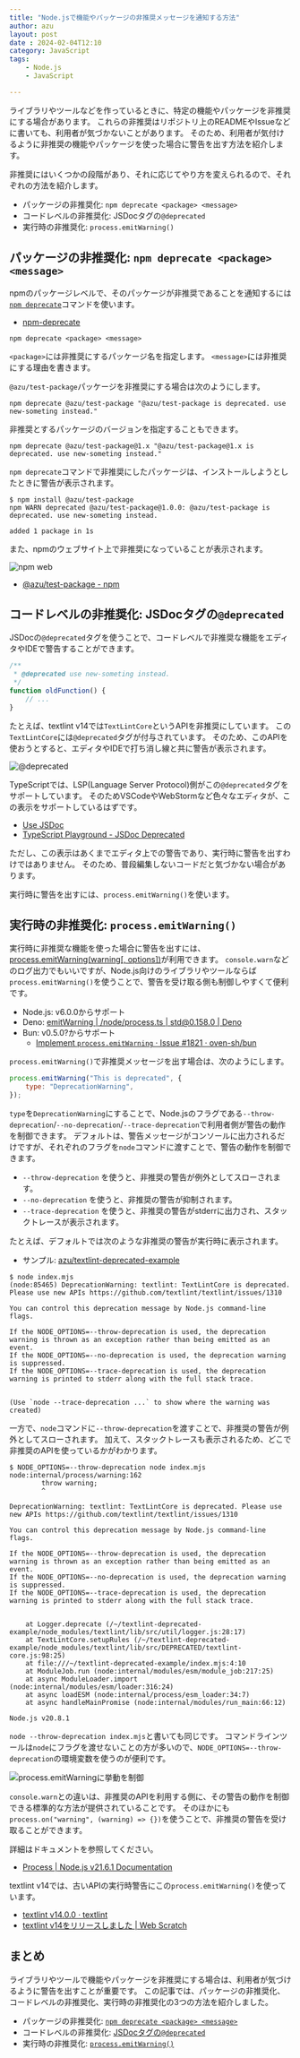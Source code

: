 ```yaml
---
title: "Node.jsで機能やパッケージの非推奨メッセージを通知する方法"
author: azu
layout: post
date : 2024-02-04T12:10
category: JavaScript
tags:
    - Node.js
    - JavaScript

---
```


ライブラリやツールなどを作っているときに、特定の機能やパッケージを非推奨にする場合があります。
これらの非推奨はリポジトリ上のREADMEやIssueなどに書いても、利用者が気づかないことがあります。
そのため、利用者が気付けるように非推奨の機能やパッケージを使った場合に警告を出す方法を紹介します。

非推奨にはいくつかの段階があり、それに応じてやり方を変えられるので、それぞれの方法を紹介します。

- パッケージの非推奨化: `npm deprecate <package> <message>`
- コードレベルの非推奨化: JSDocタグの`@deprecated` 
- 実行時の非推奨化: `process.emitWarning()`

## パッケージの非推奨化: `npm deprecate <package> <message>`

npmのパッケージレベルで、そのパッケージが非推奨であることを通知するには[`npm deprecate`](https://docs.npmjs.com/cli/v8/commands/npm-deprecate)コマンドを使います。

- [npm-deprecate](https://docs.npmjs.com/cli/v8/commands/npm-deprecate)

```shell
npm deprecate <package> <message>
```

`<package>`には非推奨にするパッケージ名を指定します。
`<message>`には非推奨にする理由を書きます。

`@azu/test-package`パッケージを非推奨にする場合は次のようにします。

```shell
npm deprecate @azu/test-package "@azu/test-package is deprecated. use new-someting instead." 
```

非推奨とするパッケージのバージョンを指定することもできます。

```shell
npm deprecate @azu/test-package@1.x "@azu/test-package@1.x is deprecated. use new-someting instead." 
```

`npm deprecate`コマンドで非推奨にしたパッケージは、インストールしようとしたときに警告が表示されます。

```shell
$ npm install @azu/test-package
npm WARN deprecated @azu/test-package@1.0.0: @azu/test-package is deprecated. use new-someting instead.

added 1 package in 1s
```

また、npmのウェブサイト上で非推奨になっていることが表示されます。

![npm web](https://efcl.info/wp-content/uploads/2024/02/04-1707021499.png)

- [@azu/test-package - npm](https://www.npmjs.com/package/@azu/test-package)

## コードレベルの非推奨化: JSDocタグの`@deprecated`

JSDocの`@deprecated`タグを使うことで、コードレベルで非推奨な機能をエディタやIDEで警告することができます。

```js
/**
 * @deprecated use new-someting instead.
 */
function oldFunction() {
    // ...
}
```

たとえば、textlint v14では`TextLintCore`というAPIを非推奨にしています。
この`TextLintCore`には`@deprecated`タグが付与されています。
そのため、このAPIを使おうとすると、エディタやIDEで打ち消し線と共に警告が表示されます。

![@deprecated](https://efcl.info/wp-content/uploads/2024/02/04-1707021698.png)

TypeScriptでは、LSP(Language Server Protocol)側がこの`@deprecated`タグをサポートしています。
そのためVSCodeやWebStormなど色々なエディタが、この表示をサポートしているはずです。

- [Use JSDoc](https://jsdoc.app/tags-deprecated)
- [TypeScript Playground - JSDoc Deprecated](https://www.typescriptlang.org/play?#code/PTAEBYDoAZHMGR7BkIAMApAygEQPYGNB2DIfoZAGhlkCEGQaIYABAEwFMAHAJxuwEMAXGqwGQZBo9UHaGQJ0MgMYZABwyBrBgBQIUIF-4wAVKgVQZAMQyA-BkDqDIH0GQEAMgKblAf86AKdTRZsgJIZA-vKAKVzWAzBkAiDGUAWDIGUGQLEMpJYAcGKWECWDM9hAIIZqeiZWDioLS1hAWQYVQE0GLQkJAEsAOw4GADMWbBpQAEFsbEwAVwyASTSszFAAbwlQUDSWAFsaAC5QAGc2BnSAcwBuRtABmjTaBi7e-rTh5KbgACpl0BDGZnZOUEBjuUB4hkAohjFxyZoGQFWGQGKGQB+GQGuGQEmGKNtAeQZAAwYFO1Bl4FHumgAHl0AEStFgAGxowNAAB9QMCsjQwZDgSMAL7JWjYcEsJigEppXqgUr-BhVGpdIolcpscmYEYk850yD-AEjHygAAqAE86DRUNh+nQ2EhAHrpgArjQAWmrhAOsMgFuGQCLDEIrmJAEUMgHqGQDdDAJNI4YogOYAzxUAYC6mQBG1oBAhjIzkc8BIhxUgG0GQDJDFxEIAzaMAUiqmQBfimoEklpAA3bolWiAKwZfLhABUMgHGGK74DyedIccHglL-Qk0QAhDKrAGUMgAmGQCXDIAShkAzwwG6SAZoYbg9AKGKsEQtE24U4RFwgFGDQCMGqZABYRgC5Pf2JCRAA)

ただし、この表示はあくまでエディタ上での警告であり、実行時に警告を出すわけではありません。
そのため、普段編集しないコードだと気づかない場合があります。

実行時に警告を出すには、`process.emitWarning()`を使います。

## 実行時の非推奨化: `process.emitWarning()`

実行時に非推奨な機能を使った場合に警告を出すには、[process.emitWarning(warning[, options])](https://nodejs.org/api/process.html#processemitwarningwarning-options)が利用できます。
`console.warn`などのログ出力でもいいですが、Node.js向けのライブラリやツールならば`process.emitWarning()`を使うことで、警告を受け取る側も制御しやすくて便利です。

- Node.js: v6.0.0からサポート
- Deno: [emitWarning | /node/process.ts | std@0.158.0 | Deno](https://deno.land/std@0.158.0/node/process.ts?doc=&s=emitWarning)
- Bun: v0.5.0?からサポート
    - [Implement `process.emitWarning` · Issue #1821 · oven-sh/bun](https://github.com/oven-sh/bun/issues/1821)

`process.emitWarning()`で非推奨メッセージを出す場合は、次のようにします。

```js
process.emitWarning("This is deprecated", {
    type: "DeprecationWarning",
});
```

`type`を`DeprecationWarning`にすることで、Node.jsのフラグである`--throw-deprecation`/`--no-deprecation`/`--trace-deprecation`で利用者側が警告の動作を制御できます。
デフォルトは、警告メッセージがコンソールに出力されるだけですが、それぞれのフラグを`node`コマンドに渡すことで、警告の動作を制御できます。

- `--throw-deprecation` を使うと、非推奨の警告が例外としてスローされます。
- `--no-deprecation` を使うと、非推奨の警告が抑制されます。
- `--trace-deprecation` を使うと、非推奨の警告がstderrに出力され、スタックトレースが表示されます。

たとえば、デフォルトでは次のような非推奨の警告が実行時に表示されます。

- サンプル: [azu/textlint-deprecated-example](https://github.com/azu/textlint-deprecated-example)

```shell
$ node index.mjs
(node:85465) DeprecationWarning: textlint: TextLintCore is deprecated. Please use new APIs https://github.com/textlint/textlint/issues/1310

You can control this deprecation message by Node.js command-line flags.

If the NODE_OPTIONS=--throw-deprecation is used, the deprecation warning is thrown as an exception rather than being emitted as an event.
If the NODE_OPTIONS=--no-deprecation is used, the deprecation warning is suppressed.
If the NODE_OPTIONS=--trace-deprecation is used, the deprecation warning is printed to stderr along with the full stack trace.


(Use `node --trace-deprecation ...` to show where the warning was created)
```

一方で、`node`コマンドに`--throw-deprecation`を渡すことで、非推奨の警告が例外としてスローされます。
加えて、スタックトレースも表示されるため、どこで非推奨のAPIを使っているかがわかります。


```shell
$ NODE_OPTIONS=--throw-deprecation node index.mjs
node:internal/process/warning:162
        throw warning;
        ^

DeprecationWarning: textlint: TextLintCore is deprecated. Please use new APIs https://github.com/textlint/textlint/issues/1310

You can control this deprecation message by Node.js command-line flags.

If the NODE_OPTIONS=--throw-deprecation is used, the deprecation warning is thrown as an exception rather than being emitted as an event.
If the NODE_OPTIONS=--no-deprecation is used, the deprecation warning is suppressed.
If the NODE_OPTIONS=--trace-deprecation is used, the deprecation warning is printed to stderr along with the full stack trace.


    at Logger.deprecate (/~/textlint-deprecated-example/node_modules/textlint/lib/src/util/logger.js:28:17)
    at TextLintCore.setupRules (/~/textlint-deprecated-example/node_modules/textlint/lib/src/DEPRECATED/textlint-core.js:98:25)
    at file:///~/textlint-deprecated-example/index.mjs:4:10
    at ModuleJob.run (node:internal/modules/esm/module_job:217:25)
    at async ModuleLoader.import (node:internal/modules/esm/loader:316:24)
    at async loadESM (node:internal/process/esm_loader:34:7)
    at async handleMainPromise (node:internal/modules/run_main:66:12)

Node.js v20.8.1
```

`node --throw-deprecation index.mjs`と書いても同じです。
コマンドラインツールは`node`にフラグを渡せないことの方が多いので、`NODE_OPTIONS=--throw-deprecation`の環境変数を使うのが便利です。

![process.emitWarningに挙動を制御](https://efcl.info/wp-content/uploads/2024/02/04-1707022460.png)

`console.warn`との違いは、非推奨のAPIを利用する側に、その警告の動作を制御できる標準的な方法が提供されていることです。
そのほかにも`process.on("warning", (warning) => {})`を使うことで、非推奨の警告を受け取ることができます。

詳細はドキュメントを参照してください。

- [Process | Node.js v21.6.1 Documentation](https://nodejs.org/api/process.html#processemitwarningwarning-options)

textlint v14では、古いAPIの実行時警告にこの`process.emitWarning()`を使っています。

- [textlint v14.0.0 · textlint](https://textlint.github.io/blog/2024/02/03/textlint-14#add-deprecation-warning-to-old-apis)
- [textlint v14をリリースしました | Web Scratch](https://efcl.info/2024/02/04/textlint-v14/)

## まとめ

ライブラリやツールで機能やパッケージを非推奨にする場合は、利用者が気づけるように警告を出すことが重要です。
この記事では、パッケージの非推奨化、コードレベルの非推奨化、実行時の非推奨化の3つの方法を紹介しました。

- パッケージの非推奨化: [`npm deprecate <package> <message>`](https://docs.npmjs.com/cli/v8/commands/npm-deprecate)
- コードレベルの非推奨化: [JSDocタグの`@deprecated`](https://jsdoc.app/tags-deprecated)
- 実行時の非推奨化: [`process.emitWarning()`](https://nodejs.org/api/process.html#processemitwarningwarning-options)
